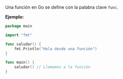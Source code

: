 Una función en Go se define con la palabra clave `func`.

**Ejemplo:**
```go
package main

import "fmt"

func saludar() {
    fmt.Println("Hola desde una función")
}

func main() {
    saludar() // Llamamos a la función
}

```
